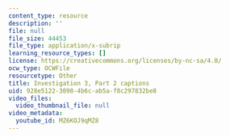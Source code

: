 ```yaml
---
content_type: resource
description: ''
file: null
file_size: 44453
file_type: application/x-subrip
learning_resource_types: []
license: https://creativecommons.org/licenses/by-nc-sa/4.0/
ocw_type: OCWFile
resourcetype: Other
title: Investigation 3, Part 2 captions
uid: 928e5122-3098-4b6c-ab5a-f8c297832be8
video_files:
  video_thumbnail_file: null
video_metadata:
  youtube_id: MZ6KOJ9qMZ8
---
```

